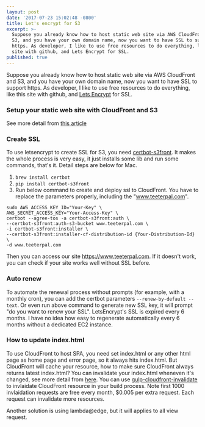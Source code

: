```yaml
---
layout: post
date: '2017-07-23 15:02:48 -0800'
title: Let's encrypt for S3
excerpt: >-
  Suppose you already know how to host static web site via AWS CloudFront and
  S3, and you have your own domain name, now you want to have SSL to support
  https. As developer, I like to use free resources to do everything, like this
  site with github, and Lets Encrypt for SSL.
published: true
---
```


Suppose you already know how to host static web site via AWS CloudFront and S3, and you have your own domain name, now you want to have SSL to support https. As developer, I like to use free resources to do everything, like this site with github, and [Lets Encrypt](https://letsencrypt.org/) for SSL.

### Setup your static web site with CloudFront and S3
See more detail from [this article](http://flyingsky.github.io/2016/03/21/host-angularjs-with-s3-and-cloudfront/)

### Create SSL
To use letsencrypt to create SSL for S3, you need [certbot-s3front](https://github.com/dlapiduz/certbot-s3front). It makes the whole process is very easy, it just installs some lib and run some commands, that's it. Detail steps are below for Mac.

1. `brew install certbot`
2. `pip install certbot-s3front`
3. Run below command to create and deploy ssl to CloudFront. You have to replace the parameters properly, including the "www.teeterpal.com".

```
sudo AWS_ACCESS_KEY_ID="Your-Key" \
AWS_SECRET_ACCESS_KEY="Your-Access-Key" \
certbot --agree-tos -a certbot-s3front:auth \
--certbot-s3front:auth-s3-bucket www.teeterpal.com \
-i certbot-s3front:installer \
--certbot-s3front:installer-cf-distribution-id {Your-Distribution-Id} \
-d www.teeterpal.com
```

Then you can access our site https://www.teeterpal.com. If it doesn't work, you can check if your site works well without SSL before.

### Auto renew
To automate the renewal process without prompts (for example, with a monthly cron), you can add the certbot parameters `--renew-by-default --text`. Or even run above command to generate new SSL key, it will prompt "do you want to renew your SSL". LetsEncrypt's SSL is expired every 6 months. I have no idea how easy to regenerate automatically every 6 months without a dedicated EC2 instance.

### How to update index.html
To use CloudFront to host SPA, you need set index.html or any other html page as home page and error page, so it always hits index.html. But CloudFront will cache your resource, how to make sure CloudFront always returns latest index.html? You can invalidate your index.html wheneven it's changed, see more detail from [here](http://docs.aws.amazon.com/AmazonCloudFront/latest/DeveloperGuide/Invalidation.html). You can use [gulp-cloudfront-invalidate](https://www.npmjs.com/package/gulp-cloudfront-invalidate) to invlaidate CloudFront resource in your build process. Note first 1000 invlaidation requests are free every month, $0.005 per extra request. Each request can invalidate more resources.

Another solution is using lambda@edge, but it will applies to all view request.
